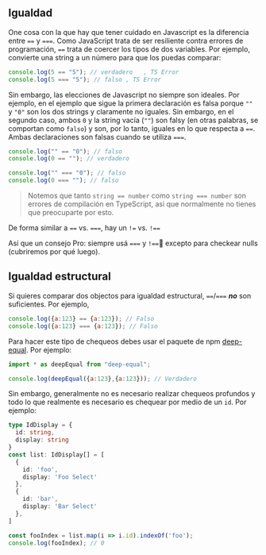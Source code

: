 ## Igualdad

One cosa con la que hay que tener cuidado en Javascript es la diferencia entre `==` y `===`. Como JavaScript trata de ser resiliente contra errores de programación, `==` trata de coercer los tipos de dos variables. Por ejemplo, convierte una string a un número para que los puedas comparar: 

```js
console.log(5 == "5"); // verdadero   , TS Error
console.log(5 === "5"); // falso , TS Error
```

Sin embargo, las elecciones de Javascript no siempre son ideales. Por ejemplo, en el ejemplo que sigue la primera declaración es falsa porque `""` y `"0"` son los dos strings y claramente no iguales. Sin embargo, en el segundo caso, ambos `0` y la string vacía (`""`) son falsy (en otras palabras, se comportan como `falso`) y son, por lo tanto, iguales en lo que respecta a `==`. Ambas declaraciones son falsas cuando se utiliza `===`.

```js
console.log("" == "0"); // falso
console.log(0 == ""); // verdadero

console.log("" === "0"); // falso
console.log(0 === ""); // falso
```

> Notemos que tanto `string == number` como `string === number`  son errores de compilación en TypeScript, asi que normalmente no tienes que preocuparte por esto.

De forma similar a `==` vs. `===`, hay un `!=` vs. `!==`

Así que un consejo Pro: siempre usá `===` y `!==` excepto para checkear nulls (cubriremos por qué luego).

## Igualdad estructural
Si quieres comparar dos objectos para igualdad estructural, `==`/`===` ***no*** son suficientes. Por ejemplo,  

```js
console.log({a:123} == {a:123}); // Falso
console.log({a:123} === {a:123}); // Falso
```
Para hacer este tipo de chequeos debes usar el paquete de npm [deep-equal](https://www.npmjs.com/package/deep-equal). Por ejemplo: 

```js
import * as deepEqual from "deep-equal";

console.log(deepEqual({a:123},{a:123})); // Verdadero
```

Sin embargo, generalmente no es necesario realizar chequeos profundos y todo lo que realmente es necesario es chequear por medio de un `id`. Por ejemplo: 

```ts
type IdDisplay = {
  id: string,
  display: string
}
const list: IdDisplay[] = [
  {
    id: 'foo',
    display: 'Foo Select'
  },
  {
    id: 'bar',
    display: 'Bar Select'
  },
]

const fooIndex = list.map(i => i.id).indexOf('foo');
console.log(fooIndex); // 0
```
